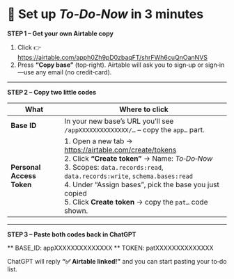 # 🚀 Set up *To‑Do‑Now* in 3 minutes

**STEP 1 – Get your own Airtable copy**  
1. Click 👉 https://airtable.com/apph0Zh9pD0zbaqFT/shrFWh6cuQnOanNVS
2. Press **“Copy base”** (top‑right). Airtable will ask you to sign‑up or sign‑in—use any email (no credit‑card).

---

**STEP 2 – Copy two little codes**

| What | Where to click |
|------|----------------|
| **Base ID** | In your new base’s URL you’ll see `/appXXXXXXXXXXXXXX/…` – copy the `app…` part. |
| **Personal Access Token** | 1. Open a new tab → <https://airtable.com/create/tokens>  <br>2. Click **“Create token”** → Name: *To‑Do‑Now* <br>3. Scopes: `data.records:read`, `data.records:write`, `schema.bases:read` <br>4. Under “Assign bases”, pick the base you just copied <br>5. Click **Create token** → copy the `pat…` code shown. |

---

**STEP 3 – Paste both codes back in ChatGPT**

** BASE_ID: appXXXXXXXXXXXXXX
** TOKEN: patXXXXXXXXXXXXXX

ChatGPT will reply **“✅ Airtable linked!”** and you can start pasting your to‑do list.
